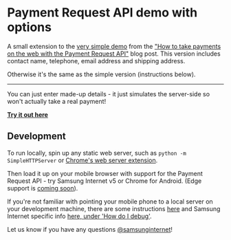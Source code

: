 # Payment Request API demo with options

A small extension to the [very simple demo](https://github.com/SamsungInternet/examples/tree/master/payment-request-demo-simple) from the 
["How to take payments on the web with the Payment Request API"](https://medium.com/samsung-internet-dev/how-to-take-payments-on-the-web-with-the-payment-request-api-a523f6fc7c1f)
blog post. This version includes contact name, telephone, email address and shipping address. 

Otherwise it's the same as the simple version (instructions below).

***

You can just enter made-up details - it just simulates the server-side so won't actually take a real payment!

**[Try it out here](https://samsunginter.net/examples/payment-request-demo-extended/)**

## Development

To run locally, spin up any static web server, such as `python -m SimpleHTTPServer`
or [Chrome's web server extension](https://chrome.google.com/webstore/detail/web-server-for-chrome/ofhbbkphhbklhfoeikjpcbhemlocgigb?hl=en).

Then load it up on your mobile browser with support for the Payment Request API - try Samsung Internet v5 or 
Chrome for Android. (Edge support is [coming soon](https://blogs.windows.com/msedgedev/2016/12/15/payment-request-api-edge/)).

If you're not familiar with pointing your mobile phone to a local server on your development machine,
there are some instructions [here](https://developers.google.com/web/tools/chrome-devtools/remote-debugging/local-server) 
and Samsung Internet specific info [here, under 'How do I debug'](https://medium.com/samsung-internet-dev/introducing-samsung-internet-for-developers-6c3a3be42f72).

Let us know if you have any questions [@samsunginternet](https://twitter.com/samsunginternet)!
